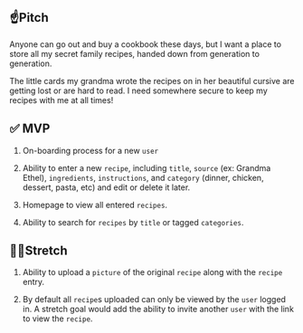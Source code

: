 ## ☝️**Pitch**

Anyone can go out and buy a cookbook these days, but I want a place to store all my secret family recipes, handed down from generation to generation. 

The little cards my grandma wrote the recipes on in her beautiful cursive are getting lost or are hard to read. I need somewhere secure to keep my recipes with me at all times!

## ✅ **MVP**

1. On-boarding process for a new `user`

2. Ability to enter a new `recipe`, including `title`, `source` (ex: Grandma Ethel), `ingredients`, `instructions`, and `category` (dinner, chicken, dessert, pasta, etc) and edit or delete it later.

3. Homepage to view all entered `recipes`.

4. Ability to search for `recipes` by `title` or tagged `categories`.

## 🏃‍♀️**Stretch**

1. Ability to upload a `picture` of the original `recipe` along with the `recipe` entry.

2. By default all `recipe`s uploaded can only be viewed by the `user` logged in. A stretch goal would add the ability to invite another `user` with the link to view the `recipe`.